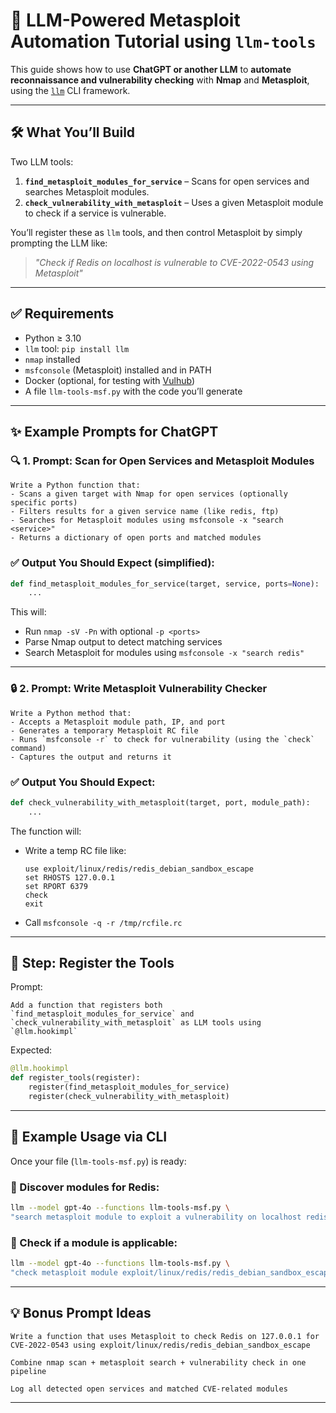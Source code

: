 # 🤖 LLM-Powered Metasploit Automation Tutorial using `llm-tools`

This guide shows how to use **ChatGPT or another LLM** to **automate reconnaissance and vulnerability checking** with **Nmap** and **Metasploit**, using the [`llm`](https://github.com/llm-tools/llm) CLI framework.

---

## 🛠️ What You’ll Build

Two LLM tools:

1. **`find_metasploit_modules_for_service`** – Scans for open services and searches Metasploit modules.
2. **`check_vulnerability_with_metasploit`** – Uses a given Metasploit module to check if a service is vulnerable.

You’ll register these as `llm` tools, and then control Metasploit by simply prompting the LLM like:

> *"Check if Redis on localhost is vulnerable to CVE-2022-0543 using Metasploit"*

---

## ✅ Requirements

* Python ≥ 3.10
* `llm` tool: `pip install llm`
* `nmap` installed
* `msfconsole` (Metasploit) installed and in PATH
* Docker (optional, for testing with [Vulhub](https://github.com/vulhub/vulhub))
* A file `llm-tools-msf.py` with the code you’ll generate

---

## ✨ Example Prompts for ChatGPT

### 🔍 1. Prompt: Scan for Open Services and Metasploit Modules

```plaintext
Write a Python function that:
- Scans a given target with Nmap for open services (optionally specific ports)
- Filters results for a given service name (like redis, ftp)
- Searches for Metasploit modules using msfconsole -x "search <service>"
- Returns a dictionary of open ports and matched modules
```

### ✅ Output You Should Expect (simplified):

```python
def find_metasploit_modules_for_service(target, service, ports=None):
    ...
```

This will:

* Run `nmap -sV -Pn` with optional `-p <ports>`
* Parse Nmap output to detect matching services
* Search Metasploit for modules using `msfconsole -x "search redis"`

---

### 🔒 2. Prompt: Write Metasploit Vulnerability Checker

```plaintext
Write a Python method that:
- Accepts a Metasploit module path, IP, and port
- Generates a temporary Metasploit RC file
- Runs `msfconsole -r` to check for vulnerability (using the `check` command)
- Captures the output and returns it
```

### ✅ Output You Should Expect:

```python
def check_vulnerability_with_metasploit(target, port, module_path):
    ...
```

The function will:

* Write a temp RC file like:

  ```
  use exploit/linux/redis/redis_debian_sandbox_escape
  set RHOSTS 127.0.0.1
  set RPORT 6379
  check
  exit
  ```
* Call `msfconsole -q -r /tmp/rcfile.rc`

---

## 🧩 Step: Register the Tools

Prompt:

```plaintext
Add a function that registers both `find_metasploit_modules_for_service` and `check_vulnerability_with_metasploit` as LLM tools using `@llm.hookimpl`
```

Expected:

```python
@llm.hookimpl
def register_tools(register):
    register(find_metasploit_modules_for_service)
    register(check_vulnerability_with_metasploit)
```

---

## 🧪 Example Usage via CLI

Once your file (`llm-tools-msf.py`) is ready:

### 🔎 Discover modules for Redis:

```bash
llm --model gpt-4o --functions llm-tools-msf.py \
"search metasploit module to exploit a vulnerability on localhost redis port"
```

### 🧪 Check if a module is applicable:

```bash
llm --model gpt-4o --functions llm-tools-msf.py \
"check metasploit module exploit/linux/redis/redis_debian_sandbox_escape on localhost redis service"
```

---

## 💡 Bonus Prompt Ideas

```plaintext
Write a function that uses Metasploit to check Redis on 127.0.0.1 for CVE-2022-0543 using exploit/linux/redis/redis_debian_sandbox_escape
```

```plaintext
Combine nmap scan + metasploit search + vulnerability check in one pipeline
```

```plaintext
Log all detected open services and matched CVE-related modules
```

---
